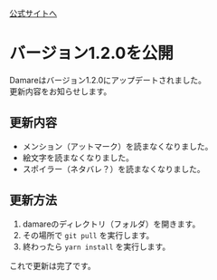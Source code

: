 [公式サイトへ](https://damare.m86.work/)

# バージョン1.2.0を公開

Damareはバージョン1.2.0にアップデートされました。   
更新内容をお知らせします。

## 更新内容

- メンション（アットマーク）を読まなくなりました。
- 絵文字を読まなくなりました。
- スポイラー（ネタバレ？）を読まなくなりました。

## 更新方法

1. damareのディレクトリ（フォルダ）を開きます。
2. その場所で `git pull` を実行します。
3. 終わったら `yarn install` を実行します。

これで更新は完了です。